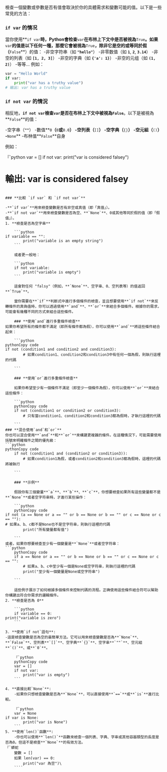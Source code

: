 檢查一個變數或參數是否有值會取決於你的具體需求和變數可能的值。以下是一些常見的方法：

### **`if var` 的情况**

當你使用**`if var`**時，Python會检查**`var`**在布林上下文中是否被視為**`True`**。如果**`var`**的值是以下任何一種，那麼它會被視為**`True`**，除非它是空的或等同於假（**`False`**）的值：
-非空字符串（如 **`"hello"`**）
-非零数值（如 **`1`**, **`2`**, **`3.14`**）
-非空的列表（如 **`[1, 2, 3]`**）
-非空的字典（如 **`{'a': 1}`**）
-非空的元组（如 **`(1, 2)`**）
-等等...
例如：

```python
var = "Hello World"
if var:
    print("var has a truthy value")
# 输出: var has a truthy value
```
### **`if not var` 的情況**
相反地​​，**`if not var`**檢查**`var`**是否在布林上下文中被視為**`False`**。以下是被視為**`False`**的值：

-空字串（**`""`**）
-數值**`0`**（**`0`**或**`0.0`**）
-空列表（**`[]`**）
-空字典（**`{}`**）
-空元組（**`()`**）
-**`None`**
-布林值**`False`**自身

例如：

『`python
var = []
if not var:
    print("var is considered falsey")
# 輸出: var is considered falsey
```

### **比較 `if var` 和 `if not var`**

-**`if var`**用來檢查變數是否有非空或真值（即「真值」）。
-**`if not var`**用來檢查變數是否為空、**`None`**、0或其他等同於假的值（即「假值」）。
1. **檢查是否為空字串**
    
    ```python
if variable == "":
        print("variable is an empty string")
    ```
    
    或者更一般地：
    
    ```python
    if not variable:
        print("variable is empty")
    ```
    
    這會對任何 "falsy"（例如，**`None`**、空字串、0、空列表等）的值返回 **`True`**。
    
    當你需要在**`if`**判斷式中進行多個條件的檢查，並且想要使用**`if not`**來反轉條件的真偽值時，你可以透過使用**`and`**、**`or`**來結合多個條件。根據你的需求，可能會有幾種不同的方式來組合這些條件。
    
    ### **使用`and`進行多重條件檢查**
如果你希望所有的條件都不滿足（即所有條件都為假），你可以使用**`and`**將這些條件結合起來：
    
    ```python
pythonCopy code
if not (condition1 and condition2 and condition3):
        # 如果condition1、condition2和condition3中有任何一個為假，則執行這裡的代碼
    
    ```
    
    ### **使用`or`進行多重條件檢查**
    
    如果你希望至少有一個條件不滿足（即至少一個條件為假），你可以使用**`or`**來結合這些條件：
    
    ```python
    pythonCopy code
    if not (condition1 or condition2 or condition3):
        # 只有當condition1、condition2和condition3都為假時，才執行這裡的代碼
    
    ```
### **混合使用`and`和`or`**
你也可以混合使用**`and`**和**`or`**來構建更複雜的條件。在這種情況下，可能需要使用括號來明確條件之間的優先級：
```python
pythonCopy code
    if not (condition1 and (condition2 or condition3)):
        # 如果condition1為假，或者condition2和condition3都為假時，這裡的代碼將被執行
    
    ```
    
    ### **示例**
    
    假設你有三個變量**`a`**、**`b`**、**`c`**，你想要檢查如果所有這些變量都不是**`None`**或者空字符串時，才進行某些操作：
    
    ```python
    pythonCopy code
if not (a == None or a == "" or b == None or b == "" or c == None or c == ""):
# 如果a、b、c都不是None也不是空字符串，則執行這裡的代碼
        print("所有變量都有值")
    
    ```
或者，如果你想要檢查至少有一個變量是**`None`**或者空字符串：
```python
    pythonCopy code
    if a == None or a == "" or b == None or b == "" or c == None or c == "":
        # 如果a、b、c中至少有一個是None或空字符串，則執行這裡的代碼
        print("至少有一個變量是None或空字符串")
    
    ```
    
    這些例子展示了如何根據多個條件來控制代碼的流程。正确使用這些條件結合符可以幫助你構建出符合你需求的邏輯條件。
2. **檢查是否為 0**
    
    ```python
    if variable == 0:
print("variable is zero")
    ```
    
3. **使用`if not`語句**:
-這是檢查變數是否為空的最簡單方法。它可以用來檢查變數是否為**`None`**、**`False`**、空列表**`[]`**、空字典**`{}`**、空字串**`""`**、空元組**`()`**、或**`0`**。
    
    『`python
    pythonCopy code
    var = []
    if not var:
        print("var is empty")
    ```
    
4. **直接比較`None`**:
    -如果你只想檢查變數是否為**`None`**，可以直接使用**`==`**或**`is`**進行比較。
    
    『`python
    var = None
if var is None:
        print("var is None")
    ```
5. **使用`len()`函數**:
    -你也可以使用**`len()`**函數來檢查一個列表、字典、字串或其他容器類型的長度是否為0。但這不是檢查**`None`**的有效方法。
『`蟒蛇
    變數 = []
    如果 len(var) == 0:
        print("var 為空")\
    ````